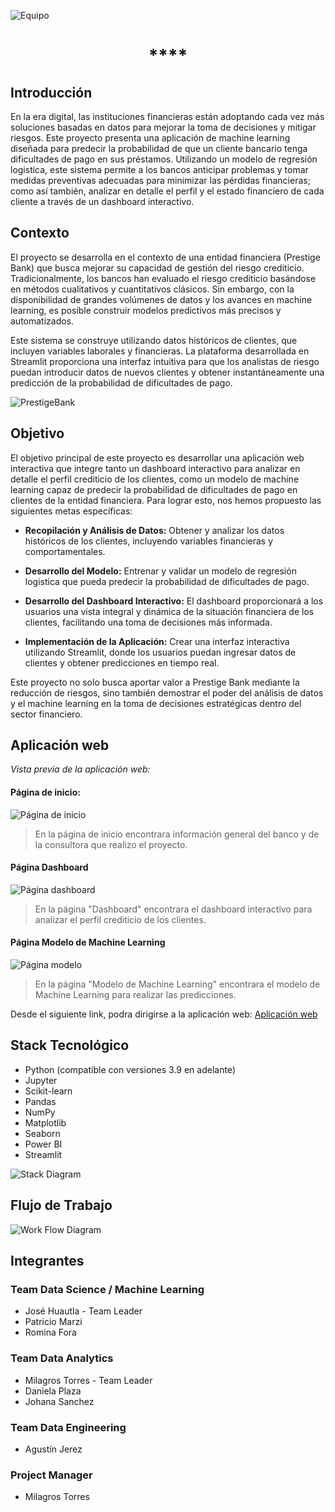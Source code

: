 ![Equipo](./images/equipo.png)

# <h1 align=center> **** </h1>

## Introducción

En la era digital, las instituciones financieras están adoptando cada vez más soluciones basadas en datos para mejorar la toma de decisiones y mitigar riesgos. Este proyecto presenta una aplicación de machine learning diseñada para predecir la probabilidad de que un cliente bancario tenga dificultades de pago en sus préstamos. Utilizando un modelo de regresión logistica, este sistema permite a los bancos anticipar problemas y tomar medidas preventivas adecuadas para minimizar las pérdidas financieras; como así también, analizar en detalle el perfil y el estado financiero de cada cliente a través de un dashboard interactivo.

## Contexto

El proyecto se desarrolla en el contexto de una entidad financiera (Prestige Bank) que busca mejorar su capacidad de gestión del riesgo crediticio. Tradicionalmente, los bancos han evaluado el riesgo crediticio basándose en métodos cualitativos y cuantitativos clásicos. Sin embargo, con la disponibilidad de grandes volúmenes de datos y los avances en machine learning, es posible construir modelos predictivos más precisos y automatizados.

Este sistema se construye utilizando datos históricos de clientes, que incluyen variables laborales y financieras. La plataforma desarrollada en Streamlit proporciona una interfaz intuitiva para que los analistas de riesgo puedan introducir datos de nuevos clientes y obtener instantáneamente una predicción de la probabilidad de dificultades de pago.

![PrestigeBank](./images/prestigebank.png)

## Objetivo

El objetivo principal de este proyecto es desarrollar una aplicación web interactiva que integre tanto un dashboard interactivo para analizar en detalle el perfil crediticio de los clientes, como un modelo de machine learning capaz de predecir la probabilidad de dificultades de pago en clientes de la entidad financiera. Para lograr esto, nos hemos propuesto las siguientes metas específicas:

- **Recopilación y Análisis de Datos:** Obtener y analizar los datos históricos de los clientes, incluyendo variables financieras y comportamentales.

- **Desarrollo del Modelo:** Entrenar y validar un modelo de regresión logistica que pueda predecir la probabilidad de dificultades de pago.

- **Desarrollo del Dashboard Interactivo:** El dashboard proporcionará a los usuarios una vista integral y dinámica de la situación financiera de los clientes, facilitando una toma de decisiones más informada.

- **Implementación de la Aplicación:** Crear una interfaz interactiva utilizando Streamlit, donde los usuarios puedan ingresar datos de clientes y obtener predicciones en tiempo real.


Este proyecto no solo busca aportar valor a Prestige Bank mediante la reducción de riesgos, sino también demostrar el poder del análisis de datos y el machine learning en la toma de decisiones estratégicas dentro del sector financiero.

## Aplicación web

*Vista previa de la aplicación web:*

#### Página de inicio:

![Página de inicio](./images/Page1.png)

> En la página de inicio encontrara información general del banco y de la consultora que realizo el proyecto.

#### Página Dashboard

![Página dashboard](./images/Page2.png)

> En la página "Dashboard" encontrara el dashboard interactivo para analizar el perfil crediticio de los clientes.

#### Página Modelo de Machine Learning

![Página modelo](./images/Page3.png)

> En la página "Modelo de Machine Learning" encontrara el modelo de Machine Learning para realizar las predicciones.

Desde el siguiente link, podra dirigirse a la aplicación web: [Aplicación web](https://proyectodetecciondificultadpago-bbpumkdonws7rpdwbrmmvf.streamlit.app/)


## Stack Tecnológico
- Python (compatible con versiones 3.9 en adelante)
- Jupyter
- Scikit-learn
- Pandas
- NumPy
- Matplotlib
- Seaborn
- Power BI
- Streamlit

![Stack Diagram](./images/diagrams/StackTecnologicoDiagram.png)

## Flujo de Trabajo
![Work Flow Diagram](./images/diagrams/work-flow-diagram.jpeg)

## Integrantes

### Team Data Science / Machine Learning
- José Huautla - Team Leader
- Patricio Marzi
- Romina Fora

### Team Data Analytics
- Milagros Torres - Team Leader
- Daniela Plaza
- Johana Sanchez

### Team Data Engineering
- Agustín Jerez

### Project Manager
- Milagros Torres
